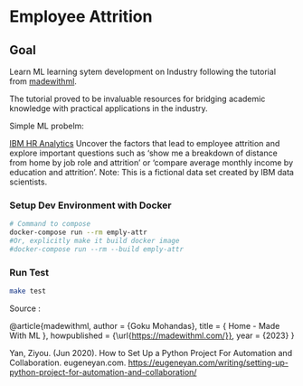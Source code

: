 # Employee Attrition

## Goal
Learn ML learning sytem development on Industry following the tutorial from [madewithml](https://madewithml.com). 

The tutorial proved to be invaluable resources for bridging academic knowledge with practical applications in the industry.
<br>

Simple ML probelm:

[IBM HR Analytics](https://www.kaggle.com/datasets/pavansubhasht/ibm-hr-analytics-attrition-dataset)
Uncover the factors that lead to employee attrition and explore important questions such as ‘show me a breakdown of distance from home by job role and attrition’ or ‘compare average monthly income by education and attrition’. 
Note: This is a fictional data set created by IBM data scientists.


### Setup Dev Environment with Docker

```bash
# Command to compose
docker-compose run --rm emply-attr
#Or, explicitly make it build docker image
#docker-compose run --rm --build emply-attr
```

### Run Test

```bash
make test
```

Source :

@article{madewithml,
    author       = {Goku Mohandas},
    title        = { Home - Made With ML },
    howpublished = {\url{https://madewithml.com/}},
    year         = {2023}
}

Yan, Ziyou. (Jun 2020). How to Set Up a Python Project For Automation and Collaboration. eugeneyan.com. https://eugeneyan.com/writing/setting-up-python-project-for-automation-and-collaboration/
